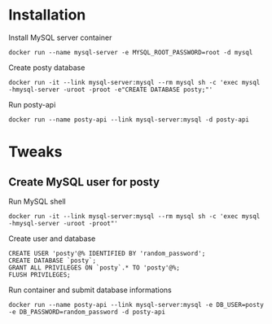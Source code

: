 Installation
============

Install MySQL server container

    docker run --name mysql-server -e MYSQL_ROOT_PASSWORD=root -d mysql

Create posty database

    docker run -it --link mysql-server:mysql --rm mysql sh -c 'exec mysql -hmysql-server -uroot -proot -e"CREATE DATABASE posty;"'

Run posty-api

    docker run --name posty-api --link mysql-server:mysql -d posty-api

Tweaks
======

Create MySQL user for posty
---------------------------

Run MySQL shell

    docker run -it --link mysql-server:mysql --rm mysql sh -c 'exec mysql -hmysql-server -uroot -proot"'

Create user and database

    CREATE USER 'posty'@% IDENTIFIED BY 'random_password';
    CREATE DATABASE `posty`;
    GRANT ALL PRIVILEGES ON `posty`.* TO 'posty'@%;
    FLUSH PRIVILEGES;

Run container and submit database informations

    docker run --name posty-api --link mysql-server:mysql -e DB_USER=posty -e DB_PASSWORD=random_password -d posty-api
